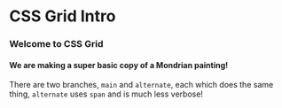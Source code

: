# CSS Grid Intro

### Welcome to CSS Grid

#### We are making a super basic copy of a Mondrian painting!

There are two branches, `main` and `alternate`, each which does the same thing, `alternate` uses `span` and is much less verbose!
